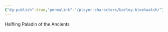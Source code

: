 ```yaml
---
{"dg-publish":true,"permalink":"/player-characters/barley-bleetwatch/"}
---
```


Halfling Paladin of the Ancients